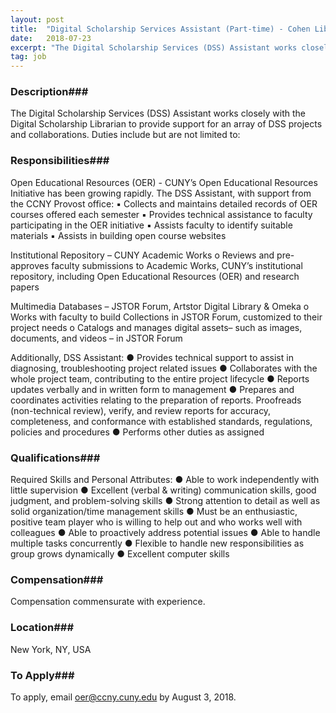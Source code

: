 ```yaml
---
layout: post
title:  "Digital Scholarship Services Assistant (Part-time) - Cohen Library, City College of New York"
date:   2018-07-23
excerpt: "The Digital Scholarship Services (DSS) Assistant works closely with the Digital Scholarship Librarian to provide support for an array of DSS projects and collaborations. Duties include but are not limited to:"
tag: job
---
```


### Description###

The Digital Scholarship Services (DSS) Assistant works closely with the Digital Scholarship Librarian to provide support for an array of DSS projects and collaborations. Duties include but are not limited to:


### Responsibilities###

Open Educational Resources (OER) - CUNY’s Open Educational Resources Initiative has been growing rapidly. The DSS Assistant, with support from the CCNY Provost office:
▪	Collects and maintains detailed records of OER courses offered each semester
▪	Provides technical assistance to faculty participating in the OER initiative
▪	Assists faculty to identify suitable materials
▪	Assists in building open course websites

Institutional Repository – CUNY Academic Works
o	Reviews and pre-approves faculty submissions to Academic Works, CUNY’s institutional repository, including Open Educational Resources (OER) and research papers

Multimedia Databases – JSTOR Forum, Artstor Digital Library & Omeka
o	Works with faculty to build Collections in JSTOR Forum, customized to their project needs
o	Catalogs and manages digital assets– such as images, documents, and videos – in JSTOR Forum

Additionally, DSS Assistant:
●	Provides technical support to assist in diagnosing, troubleshooting project related issues
●	Collaborates with the whole project team, contributing to the entire project lifecycle
●	Reports updates verbally and in written form to management
●	Prepares and coordinates activities relating to the preparation of reports. Proofreads (non-technical review), verify, and review reports for accuracy, completeness, and conformance with established standards, regulations, policies and procedures
●	Performs other duties as assigned



### Qualifications###

Required Skills and Personal Attributes:
●	Able to work independently with little supervision
●	Excellent (verbal & writing) communication skills, good judgment, and problem-solving skills
●	Strong attention to detail as well as solid organization/time management skills
●	Must be an enthusiastic, positive team player who is willing to help out and who works well with colleagues
●	Able to proactively address potential issues
●	Able to handle multiple tasks concurrently
●	Flexible to handle new responsibilities as group grows dynamically 
●	Excellent computer skills


### Compensation###

Compensation commensurate with experience.


### Location###

New York, NY, USA




### To Apply###

To apply, email oer@ccny.cuny.edu by August 3, 2018.





